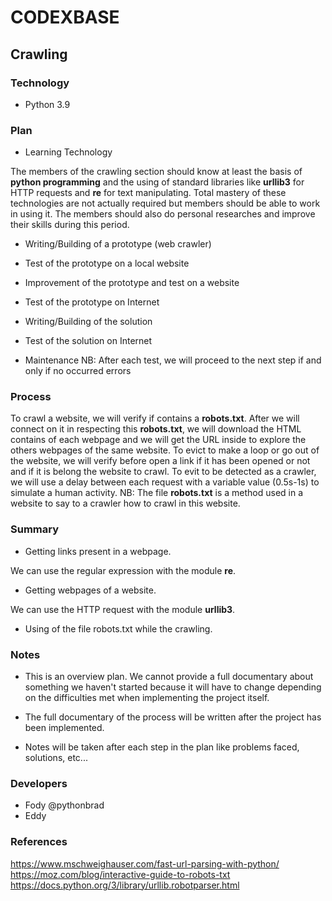 # CODEXBASE
## Crawling

### Technology
- Python 3.9

### Plan

- Learning Technology

The members of the crawling section should know at least the basis of **python programming** and the using of standard libraries like **urllib3** for HTTP requests and **re** for text manipulating. Total mastery of these technologies are not actually required but members should be able to work in using it.
The members should also do personal researches and improve their skills during this period.

- Writing/Building of a prototype (web crawler)

- Test of the prototype on a local website

- Improvement of the prototype and test on a website

- Test of the prototype on Internet

- Writing/Building of the solution

- Test of the solution on Internet

- Maintenance
	NB: After each test, we will proceed to the next step if and only if no occurred errors

### Process

To crawl a website, we will verify if contains a **robots.txt**. After we will connect on it in respecting this **robots.txt**, we will download the HTML contains of each webpage and we will get the URL inside to explore the others webpages of the same website. To evict to make a loop or go out of the website, we will verify before open a link if it has been opened or not and if it is belong the website to crawl. To evit to be detected as a crawler, we will use a delay between each request with a variable value (0.5s-1s) to simulate a human activity.
	NB: The file **robots.txt** is a method used in a website to say to a crawler how to crawl in this website.

### Summary

- Getting links present in a webpage.
 
We can use the regular expression with the module **re**.

- Getting webpages of a website.
 
We can use the HTTP request with the module **urllib3**.

- Using of the file robots.txt while the crawling.

### Notes

- This is an overview plan. We cannot provide a full documentary about something we haven't started because it will have to change depending on the difficulties met when implementing the project itself.

- The full documentary of the process will be written after the project has been implemented.

- Notes will be taken after each step in the plan like problems faced, solutions, etc...

### Developers

- Fody @pythonbrad
- Eddy

### References
https://www.mschweighauser.com/fast-url-parsing-with-python/
https://moz.com/blog/interactive-guide-to-robots-txt
https://docs.python.org/3/library/urllib.robotparser.html